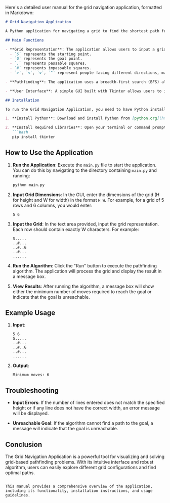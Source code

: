 Here's a detailed user manual for the grid navigation application, formatted in Markdown:

```markdown
# Grid Navigation Application

A Python application for navigating a grid to find the shortest path from a starting point 'S' to a goal point 'G', while considering obstacles and lines of sight.

## Main Functions

- **Grid Representation**: The application allows users to input a grid of characters where:
  - `S` represents the starting point.
  - `G` represents the goal point.
  - `.` represents passable squares.
  - `#` represents impassable squares.
  - `>`, `<`, `v`, `^` represent people facing different directions, marking lines of sight as impassable.

- **Pathfinding**: The application uses a breadth-first search (BFS) algorithm to explore the grid and find the minimum number of moves required to reach the goal from the starting point.

- **User Interface**: A simple GUI built with Tkinter allows users to input grid dimensions and the grid itself, and to run the pathfinding algorithm with a button click.

## Installation

To run the Grid Navigation Application, you need to have Python installed on your machine. Follow these steps to set up the environment:

1. **Install Python**: Download and install Python from [python.org](https://www.python.org/downloads/).

2. **Install Required Libraries**: Open your terminal or command prompt and run the following command to install the required libraries:
   ```bash
   pip install tkinter
   ```

## How to Use the Application

1. **Run the Application**: Execute the `main.py` file to start the application. You can do this by navigating to the directory containing `main.py` and running:
   ```bash
   python main.py
   ```

2. **Input Grid Dimensions**: In the GUI, enter the dimensions of the grid (H for height and W for width) in the format `H W`. For example, for a grid of 5 rows and 6 columns, you would enter:
   ```
   5 6
   ```

3. **Input the Grid**: In the text area provided, input the grid representation. Each row should contain exactly W characters. For example:
   ```
   S.....
   ..#...
   ..#..G
   ..#...
   ......
   ```

4. **Run the Algorithm**: Click the "Run" button to execute the pathfinding algorithm. The application will process the grid and display the result in a message box.

5. **View Results**: After running the algorithm, a message box will show either the minimum number of moves required to reach the goal or indicate that the goal is unreachable.

## Example Usage

1. **Input**:
   ```
   5 6
   S.....
   ..#...
   ..#..G
   ..#...
   ......
   ```

2. **Output**:
   ```
   Minimum moves: 6
   ```

## Troubleshooting

- **Input Errors**: If the number of lines entered does not match the specified height or if any line does not have the correct width, an error message will be displayed.

- **Unreachable Goal**: If the algorithm cannot find a path to the goal, a message will indicate that the goal is unreachable.

## Conclusion

The Grid Navigation Application is a powerful tool for visualizing and solving grid-based pathfinding problems. With its intuitive interface and robust algorithm, users can easily explore different grid configurations and find optimal paths.
```

This manual provides a comprehensive overview of the application, including its functionality, installation instructions, and usage guidelines.